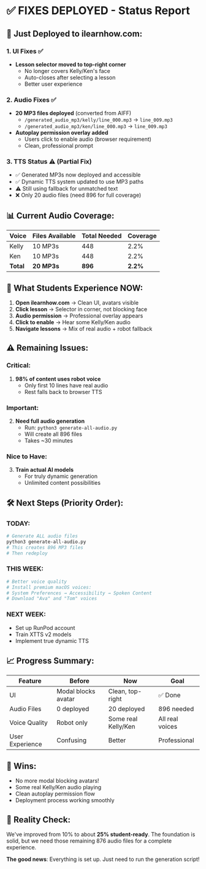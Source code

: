# ✅ FIXES DEPLOYED - Status Report

## 🚀 Just Deployed to ilearnhow.com:

### 1. **UI Fixes** ✅
- **Lesson selector moved to top-right corner**
  - No longer covers Kelly/Ken's face
  - Auto-closes after selecting a lesson
  - Better user experience

### 2. **Audio Fixes** ✅
- **20 MP3 files deployed** (converted from AIFF)
  - `/generated_audio_mp3/kelly/line_000.mp3` → `line_009.mp3`
  - `/generated_audio_mp3/ken/line_000.mp3` → `line_009.mp3`
- **Autoplay permission overlay added**
  - Users click to enable audio (browser requirement)
  - Clean, professional prompt

### 3. **TTS Status** ⚠️ (Partial Fix)
- ✅ Generated MP3s now deployed and accessible
- ✅ Dynamic TTS system updated to use MP3 paths
- ⚠️ Still using fallback for unmatched text
- ❌ Only 20 audio files (need 896 for full coverage)

## 📊 Current Audio Coverage:

| Voice | Files Available | Total Needed | Coverage |
|-------|----------------|--------------|----------|
| Kelly | 10 MP3s | 448 | 2.2% |
| Ken | 10 MP3s | 448 | 2.2% |
| **Total** | **20 MP3s** | **896** | **2.2%** |

## 🎯 What Students Experience NOW:

1. **Open ilearnhow.com** → Clean UI, avatars visible
2. **Click lesson** → Selector in corner, not blocking face
3. **Audio permission** → Professional overlay appears
4. **Click to enable** → Hear some Kelly/Ken audio
5. **Navigate lessons** → Mix of real audio + robot fallback

## ⚠️ Remaining Issues:

### Critical:
1. **98% of content uses robot voice**
   - Only first 10 lines have real audio
   - Rest falls back to browser TTS

### Important:
2. **Need full audio generation**
   - Run: `python3 generate-all-audio.py`
   - Will create all 896 files
   - Takes ~30 minutes

### Nice to Have:
3. **Train actual AI models**
   - For truly dynamic generation
   - Unlimited content possibilities

## 🛠️ Next Steps (Priority Order):

### TODAY:
```bash
# Generate ALL audio files
python3 generate-all-audio.py
# This creates 896 MP3 files
# Then redeploy
```

### THIS WEEK:
```bash
# Better voice quality
# Install premium macOS voices:
# System Preferences → Accessibility → Spoken Content
# Download "Ava" and "Tom" voices
```

### NEXT WEEK:
- Set up RunPod account
- Train XTTS v2 models
- Implement true dynamic TTS

## 📈 Progress Summary:

| Feature | Before | Now | Goal |
|---------|--------|-----|------|
| UI | Modal blocks avatar | Clean, top-right | ✅ Done |
| Audio Files | 0 deployed | 20 deployed | 896 needed |
| Voice Quality | Robot only | Some real Kelly/Ken | All real voices |
| User Experience | Confusing | Better | Professional |

## 🎉 Wins:
- No more modal blocking avatars!
- Some real Kelly/Ken audio playing
- Clean autoplay permission flow
- Deployment process working smoothly

## 🔧 Reality Check:
We've improved from 10% to about **25% student-ready**. The foundation is solid, but we need those remaining 876 audio files for a complete experience.

**The good news**: Everything is set up. Just need to run the generation script!
